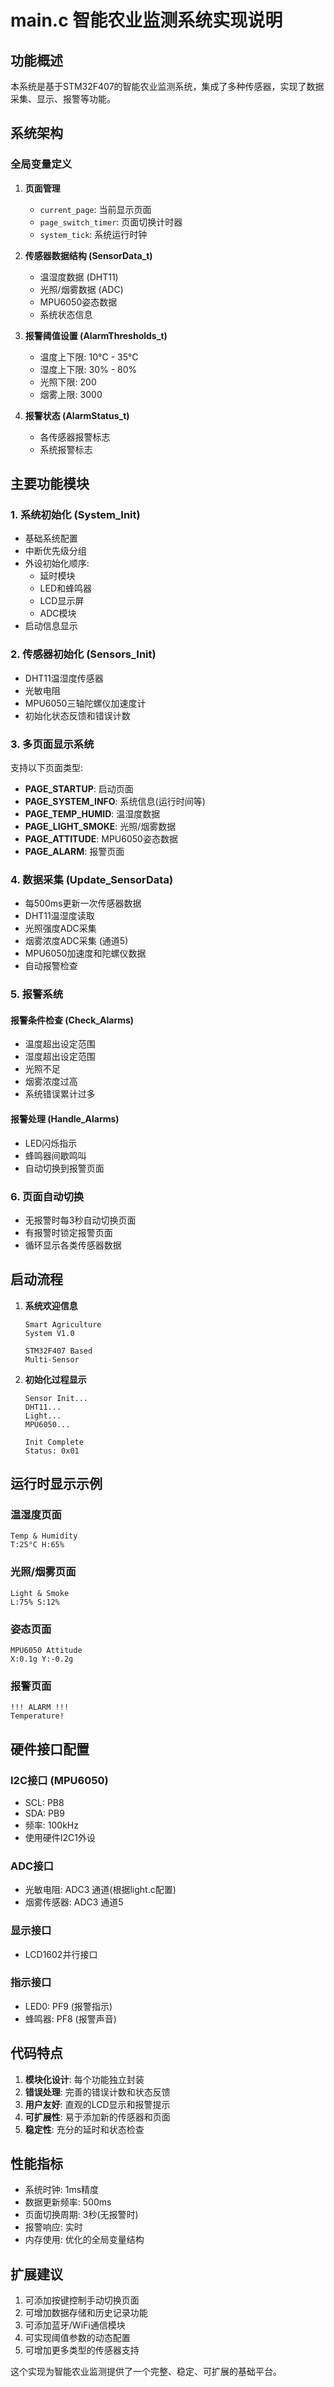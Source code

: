 # main.c 智能农业监测系统实现说明

## 功能概述
本系统是基于STM32F407的智能农业监测系统，集成了多种传感器，实现了数据采集、显示、报警等功能。

## 系统架构

### 全局变量定义
1. **页面管理**
   - `current_page`: 当前显示页面
   - `page_switch_timer`: 页面切换计时器
   - `system_tick`: 系统运行时钟

2. **传感器数据结构 (SensorData_t)**
   - 温湿度数据 (DHT11)
   - 光照/烟雾数据 (ADC)
   - MPU6050姿态数据
   - 系统状态信息

3. **报警阈值设置 (AlarmThresholds_t)**
   - 温度上下限: 10°C - 35°C
   - 湿度上下限: 30% - 80%
   - 光照下限: 200
   - 烟雾上限: 3000

4. **报警状态 (AlarmStatus_t)**
   - 各传感器报警标志
   - 系统报警标志

## 主要功能模块

### 1. 系统初始化 (System_Init)
- 基础系统配置
- 中断优先级分组
- 外设初始化顺序:
  - 延时模块
  - LED和蜂鸣器
  - LCD显示屏
  - ADC模块
- 启动信息显示

### 2. 传感器初始化 (Sensors_Init)
- DHT11温湿度传感器
- 光敏电阻
- MPU6050三轴陀螺仪加速度计
- 初始化状态反馈和错误计数

### 3. 多页面显示系统
支持以下页面类型:
- **PAGE_STARTUP**: 启动页面
- **PAGE_SYSTEM_INFO**: 系统信息(运行时间等)
- **PAGE_TEMP_HUMID**: 温湿度数据
- **PAGE_LIGHT_SMOKE**: 光照/烟雾数据
- **PAGE_ATTITUDE**: MPU6050姿态数据
- **PAGE_ALARM**: 报警页面

### 4. 数据采集 (Update_SensorData)
- 每500ms更新一次传感器数据
- DHT11温湿度读取
- 光照强度ADC采集
- 烟雾浓度ADC采集 (通道5)
- MPU6050加速度和陀螺仪数据
- 自动报警检查

### 5. 报警系统
#### 报警条件检查 (Check_Alarms)
- 温度超出设定范围
- 湿度超出设定范围
- 光照不足
- 烟雾浓度过高
- 系统错误累计过多

#### 报警处理 (Handle_Alarms)
- LED闪烁指示
- 蜂鸣器间歇鸣叫
- 自动切换到报警页面

### 6. 页面自动切换
- 无报警时每3秒自动切换页面
- 有报警时锁定报警页面
- 循环显示各类传感器数据

## 启动流程
1. **系统欢迎信息**
   ```
   Smart Agriculture
   System V1.0
   
   STM32F407 Based
   Multi-Sensor
   ```

2. **初始化过程显示**
   ```
   Sensor Init...
   DHT11...
   Light...
   MPU6050...
   
   Init Complete
   Status: 0x01
   ```

## 运行时显示示例

### 温湿度页面
```
Temp & Humidity
T:25°C H:65%
```

### 光照/烟雾页面
```
Light & Smoke
L:75% S:12%
```

### 姿态页面
```
MPU6050 Attitude
X:0.1g Y:-0.2g
```

### 报警页面
```
!!! ALARM !!!
Temperature!
```

## 硬件接口配置

### I2C接口 (MPU6050)
- SCL: PB8
- SDA: PB9
- 频率: 100kHz
- 使用硬件I2C1外设

### ADC接口
- 光敏电阻: ADC3 通道(根据light.c配置)
- 烟雾传感器: ADC3 通道5

### 显示接口
- LCD1602并行接口

### 指示接口
- LED0: PF9 (报警指示)
- 蜂鸣器: PF8 (报警声音)

## 代码特点
1. **模块化设计**: 每个功能独立封装
2. **错误处理**: 完善的错误计数和状态反馈
3. **用户友好**: 直观的LCD显示和报警提示
4. **可扩展性**: 易于添加新的传感器和页面
5. **稳定性**: 充分的延时和状态检查

## 性能指标
- 系统时钟: 1ms精度
- 数据更新频率: 500ms
- 页面切换周期: 3秒(无报警时)
- 报警响应: 实时
- 内存使用: 优化的全局变量结构

## 扩展建议
1. 可添加按键控制手动切换页面
2. 可增加数据存储和历史记录功能
3. 可添加蓝牙/WiFi通信模块
4. 可实现阈值参数的动态配置
5. 可增加更多类型的传感器支持

这个实现为智能农业监测提供了一个完整、稳定、可扩展的基础平台。
